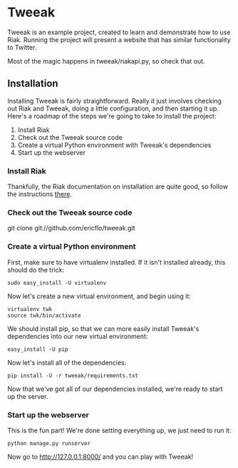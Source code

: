 # Tweeak

Tweeak is an example project, created to learn and demonstrate how to use
Riak.  Running the project will present a website that has similar
functionality to Twitter.

Most of the magic happens in tweeak/riakapi.py, so check that out.

## Installation

Installing Tweeak is fairly straightforward.  Really it just involves
checking out Riak and Tweeak, doing a little configuration, and
then starting it up.  Here's a roadmap of the steps we're going to take to
install the project:

1. Install Riak
2. Check out the Tweeak source code
3. Create a virtual Python environment with Tweeak's dependencies
4. Start up the webserver

### Install Riak

Thankfully, the Riak documentation on installation are quite good, so follow
the instructions [there](https://wiki.basho.com/display/RIAK/Installation+and+Setup).

### Check out the Tweeak source code

git clone git://github.com/ericflo/tweeak.git

### Create a virtual Python environment

First, make sure to have virtualenv installed.  If it isn't installed already,
this should do the trick:

    sudo easy_install -U virtualenv

Now let's create a new virtual environment, and begin using it:

    virtualenv twk
    source twk/bin/activate

We should install pip, so that we can more easily install Tweeak's
dependencies into our new virtual environment:

    easy_install -U pip

Now let's install all of the dependencies:

    pip install -U -r tweeak/requirements.txt

Now that we've got all of our dependencies installed, we're ready to start up
the server.

### Start up the webserver

This is the fun part! We're done setting everything up, we just need to run it:

    python manage.py runserver

Now go to http://127.0.0.1:8000/ and you can play with Tweeak!
